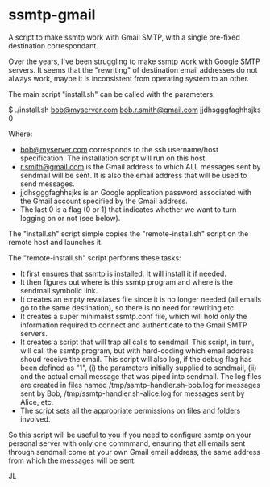 # ssmtp-gmail

A script to make ssmtp work with Gmail SMTP, with a single pre-fixed destination correspondant.

Over the years, I've been struggling to make ssmtp work with Google SMTP servers. It seems that the "rewriting"
of destination email addresses do not always work, maybe it is inconsistent from operating system to an other.

The main script "install.sh" can be called with the parameters:

$ ./install.sh bob@myserver.com bob.r.smith@gmail.com jjdhsgggfaghhsjks 0

Where: 
* bob@myserver.com corresponds to the ssh username/host specification. The installation script will run on this host.
* r.smith@gmail.com is the Gmail address to which ALL messages sent by sendmail will be sent. It is also the email address that will be used to send messages.
* jjdhsgggfaghhsjks is an Google application password associated with the Gmail account specified by the Gmail address.
* The last 0 is a flag (0 or 1) that indicates whether we want to turn logging on or not (see below).

The "install.sh" script simple copies the "remote-install.sh" script on the remote host and launches it.

The "remote-install.sh" script performs these tasks:
* It first ensures that ssmtp is installed. It will install it if needed.
* It then figures out where is this ssmtp program and where is the sendmail symbolic link.
* It creates an empty revaliases file since it is no longer needed (all emails go to the same destination), so there is no need for rewriting etc.
* It creates a super minimalist ssmtp.conf file, which will hold only the information required to connect and authenticate to the Gmail SMTP servers.
* It creates a script that will trap all calls to sendmail. This script, in turn, will call the ssmtp program, but with hard-coding which email address shoud receive the email. This script will also log, if the debug flag has been defined as "1", (i) the parameters initially supplied to sendmail, (ii) and the actual email message that was piped into sendmail. The log files are created in files named /tmp/ssmtp-handler.sh-bob.log for messages sent by Bob, /tmp/ssmtp-handler.sh-alice.log for messages sent by Alice, etc.
* The script sets all the appropriate permissions on files and folders involved.

So this script will be useful to you if you need to configure ssmtp on your personal server with only one commmand, ensuring that all emails sent through sendmail come at your own Gmail email address, the same address from which the messages will be sent.

JL

